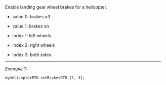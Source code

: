 Enable landing gear wheel brakes for a helicopter.
* value 0: brakes off
* value 1: brakes on

* index 1: left wheels
* index 2: right wheels
* index 3: both sides


---
*Example 1:*
```sqf
myHelicopterRTD setBrakesRTD [1, 3];
```
